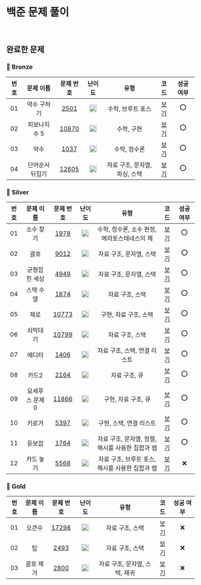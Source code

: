 백준 문제 풀이
==============================
<br>
   
## 완료한 문제

### 🥉 Bronze

|  번호  |  문제 이름  |  문제 번호  |  난이도  |  유형  |  코드  |  성공 여부  |
| :-----: | :-----: | :-----: | :-----: | :-----: | :-----: | :-----: |
| 01 | 약수 구하기 | [2501](https://www.acmicpc.net/problem/2501) | <img src="https://static.solved.ac/tier_small/3.svg" width="20px"/> | 수학, 브루트 포스 | [보기](./BRONZE/2501_약수_구하기.cpp) | ⭕ |
| 02 | 피보나치 수 5 | [10870](https://www.acmicpc.net/problem/10870) | <img src="https://static.solved.ac/tier_small/4.svg" width="20px"/> | 수학, 구현 | [보기](./BRONZE/10870_피보나치_수_5.cpp) | ⭕ |
| 03 | 약수 | [1037](https://www.acmicpc.net/problem/1037) | <img src="https://static.solved.ac/tier_small/5.svg" width="20px"/> | 수학, 정수론 | [보기](./BRONZE/1037_약수.cpp) | ⭕ |
| 04 | 단어순서 뒤집기 | [12605](https://www.acmicpc.net/problem/12605) | <img src="https://static.solved.ac/tier_small/5.svg" width="20px"/> | 자료 구조, 문자열, 파싱, 스택 | [보기](./BRONZE/12605_단어순서_뒤집기.cpp) | ⭕ |

### 🥈 Silver

|  번호  |  문제 이름  |  문제 번호  |  난이도  |  유형  |  코드  |  성공 여부  |
| :-----: | :-----: | :-----: | :-----: | :-----: | :-----: | :-----: |
| 01 | 소수 찾기 | [1978](https://www.acmicpc.net/problem/1978) | <img src="https://static.solved.ac/tier_small/6.svg" width="20px"/> | 수학, 정수론, 소수 판정, 에라토스테네스의 체 | [보기](./SILVER/1978_소수_찾기.cpp) | ⭕ |
| 02 | 괄호 | [9012](https://www.acmicpc.net/problem/9012) | <img src="https://static.solved.ac/tier_small/7.svg" width="20px"/> | 자료 구조, 문자열, 스택 | [보기](./SILVER/9012_괄호.cpp) | ⭕ |
| 03 | 균형잡힌 세상 | [4949](https://www.acmicpc.net/problem/4949) | <img src="https://static.solved.ac/tier_small/7.svg" width="20px"/> | 자료 구조, 문자열, 스택 | [보기](./SILVER/4949_균형잡힌_세상.cpp) | ⭕ |
| 04 | 스택 수열 | [1874](https://www.acmicpc.net/problem/1874) | <img src="https://static.solved.ac/tier_small/9.svg" width="20px"/> | 자료 구조, 스택 | [보기](./SILVER/1874_스택_수열.cpp) | ⭕ |
| 05 | 제로 | [10773](https://www.acmicpc.net/problem/10773) | <img src="https://static.solved.ac/tier_small/7.svg" width="20px"/> | 구현, 자료 구조, 스택 | [보기](./SILVER/10773_제로.cpp) | ⭕ |
| 06 | 쇠막대기 | [10799](https://www.acmicpc.net/problem/10799) | <img src="https://static.solved.ac/tier_small/8.svg" width="20px"/> | 자료 구조, 스택 | [보기](./SILVER/10799_쇠막대기.cpp) | ⭕ |
| 07 | 에디터 | [1406](https://www.acmicpc.net/problem/1406) | <img src="https://static.solved.ac/tier_small/9.svg" width="20px"/> | 자료 구조, 스택, 연결 리스트 | [보기](./SILVER/1406_에디터.cpp) | ⭕ |
| 08 | 카드2 | [2164](https://www.acmicpc.net/problem/2164) | <img src="https://static.solved.ac/tier_small/7.svg" width="20px"/> | 자료 구조, 큐 | [보기](./SILVER/2164_카드2.cpp) | ⭕ |
| 09 | 요세푸스 문제 0 | [11866](https://www.acmicpc.net/problem/11866) | <img src="https://static.solved.ac/tier_small/6.svg" width="20px"/> | 구현, 자료 구조, 큐 | [보기](./SILVER/11866_요세푸스_문제_0.cpp) | ⭕ |
| 10 | 키로거 | [5397](https://www.acmicpc.net/problem/5397) | <img src="https://static.solved.ac/tier_small/9.svg" width="20px"/> | 구현, 스택, 연결 리스트 | [보기](./SILVER/5397_키로거.cpp) | ⭕ |
| 11 | 듣보잡 | [1764](https://www.acmicpc.net/problem/1764) | <img src="https://static.solved.ac/tier_small/7.svg" width="20px"/> | 자료 구조, 문자열, 정렬, 해시를 사용한 집합과 맵 | [보기](./SILVER/1764_듣보잡.cpp) | ⭕ |
| 12 | 카드 놓기 | [5568](https://www.acmicpc.net/problem/5568) | <img src="https://static.solved.ac/tier_small/7.svg" width="20px"/> | 자료 구조, 브루트 포스, 해시를 사용한 집합과 맵 | [보기](./SILVER/[FAIL]5568_카드_놓기.cpp) | ❌ |

### 🥇 Gold

|  번호  |  문제 이름  |  문제 번호  |  난이도  |  유형  |  코드  |  성공 여부  |
| :-----: | :-----: | :-----: | :-----: | :-----: | :-----: | :-----: |
| 01 | 오큰수 | [17298](https://www.acmicpc.net/problem/17298) | <img src="https://static.solved.ac/tier_small/12.svg" width="20px"/> | 자료 구조, 스택 | [보기](./GOLD/[FAIL]17298_오큰수.cpp) | ❌ |
| 02 | 탑 | [2493](https://www.acmicpc.net/problem/2493) | <img src="https://static.solved.ac/tier_small/11.svg" width="20px"/> | 자료 구조, 스택 | [보기](./GOLD/[FAIL]2493_탑.cpp) | ❌ |
| 03 | 괄호 제거 | [2800](https://www.acmicpc.net/problem/2800) | <img src="https://static.solved.ac/tier_small/11.svg" width="20px"/> | 자료 구조, 문자열, 스택, 재귀 | [보기](./GOLD/[FAIL]2800_괄호_제거.cpp) | ❌ |


[Bronze5]: https://static.solved.ac/tier_small/1.svg
[Bronze4]: https://static.solved.ac/tier_small/2.svg
[Bronze3]: https://static.solved.ac/tier_small/3.svg
[Bronze2]: https://static.solved.ac/tier_small/4.svg
[Bronze1]: https://static.solved.ac/tier_small/5.svg
[Silver5]: https://static.solved.ac/tier_small/6.svg
[Silver4]: https://static.solved.ac/tier_small/7.svg
[Silver3]: https://static.solved.ac/tier_small/8.svg
[Silver2]: https://static.solved.ac/tier_small/9.svg
[Silver1]: https://static.solved.ac/tier_small/10.svg
[Gold5]: https://static.solved.ac/tier_small/11.svg
[Gold4]: https://static.solved.ac/tier_small/12.svg
[Gold3]: https://static.solved.ac/tier_small/13.svg
[Gold2]: https://static.solved.ac/tier_small/14.svg
[Gold1]: https://static.solved.ac/tier_small/15.svg
